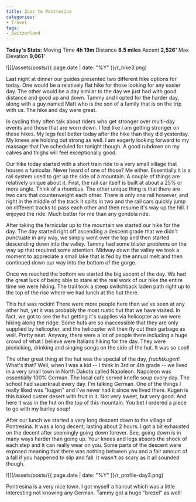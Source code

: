 ```yaml
---
title: Zuoz to Pontresina
categories:
- Travel
tags:
- Switzerland
---
```


**Today's Stats:** Moving Time **4h 19m** Distance **8.5 miles** Ascent **2,526'** Max Elevation **9,061'**


![](/assets/posts/{{ page.date | date: "%Y" }}/r_hike3.png)

Last night at dinner our guides presented two different hike options for today. One would be a relatively flat hike for those looking for any easier day. The other would be a day similar to the day we just had with good distance and good up and down. Tammy and I opted for the harder day, along with a guy named Matt who is the son of a family that is on the trip with us. The hike and day were great.

In cycling they often talk about riders who get stronger over multi-day events and those that are worn down. I feel like I am getting stronger on these hikes. My legs feel better today after the hike than they did yesterday. My knees are holding out strong as well. I am eagerly looking forward to my massage that I've scheduled for tonight though. A good rubdown on my calves and thighs will feel exceptionally good.

Our hike today started with a short train ride to a very small village that houses a funicular. Never heard of one of those? Me either. Essentially it is a rail system used to get up the side of a mountain. A couple of things are relatively unique about it. First, the rail car itself is built at about a 25% or more angle. Think of a rhombus. The other unique thing is that there are two cars that counterweight each other. There is only one rail however, and right in the middle of the track it splits in two and the rail cars quickly jump on different tracks to pass each other and then resume it's way up the hill. I enjoyed the ride. Much better for me than any gondola ride.

After taking the fernicular up to the mountain we started our hike for the day. The day started right off ascending a descent grade that we didn't punctuate in any way, we simply went over the top and then started descending down into the valley. Tammy had some blister problems on the way up that required some attention. Midway down the valley we took a moment to appreciate a small lake that is fed by the annual melt and then continued down our way into the bottom of the gorge.

Once we reached the bottom we started the big ascent of the day. We had the great luck of being able to stare at the real work of our hike the entire time we were hiking. The trail took a steep switchback laden path right up to the top of the rise where we had lunch at the hut there.

This hut was rockin! There were more people here than we've seen at any other hut, yet it was probably the most rustic hut that we have visited. In fact, we got to see the hut getting it's supplies via helicopter as we were hiking along the ridge. Some huts are so inaccessible that they are only supplied by helicopter, and the helicopter will then fly out their garbage as well. Pretty neat. Anyway, there were a lot of people there including a huge crowd of what I believe were Italians hiking for the day. They were picnicking, drinking and singing songs on the side of the hut. It was so cool!

The other great thing at the hut was the special of the day, _fruchtkugen_! What's that? Well, when I was a kid -- I think in 3rd or 4th grade -- we lived in a very small town in North Dakota called Napoleon. Napoleon was essentially 100% German. The local cafe served knefle soup every day. The school had sauerkraut every day. I'm talking German. One of the things I really liked was "kugen" and I've never had it since we lived there. Kugen is this baked custer desert with fruit in it. Not very sweet, but very good. And here it was in the hut on the top of this mountain. You bet I ordered a piece to go with my barley soup!

After our lunch we started a very long descent down to the village of Pontresina. It was a long decent, lasting about 2 hours. I got a bit exhausted on the decent after seemingly going down forever. See, going down is in many ways harder than going up. Your knees and legs absorb the shock of each step and it can really wear on you. Some parts of the descent were exposed meaning that there was nothing between you and a fair amount of a fall if you happened to slip and fall. It wasn't as scary as it all sounded though.

![](/assets/posts/{{ page.date | date: "%Y" }}/r_profile-day3.png)

Pontresina is a very nice town. I got myself a haircut which was a little interesting not knowing any German. Tammy got a huge "brezel" as well!
